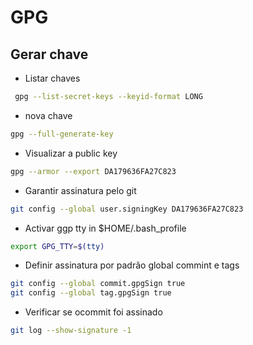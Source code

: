 # GPG

## Gerar chave
- Listar chaves
```bash
 gpg --list-secret-keys --keyid-format LONG
```

- nova chave
```bash
gpg --full-generate-key
```

- Visualizar a public key
```bash
gpg --armor --export DA179636FA27C823
```

- Garantir assinatura pelo git
```bash
git config --global user.signingKey DA179636FA27C823
``` 

- Activar ggp tty in $HOME/.bash_profile
```bash
export GPG_TTY=$(tty) 
```

- Definir assinatura por padrão global commint e tags
```bash
git config --global commit.gpgSign true
git config --global tag.gpgSign true
```

- Verificar se ocommit foi assinado
```bash
git log --show-signature -1
```
